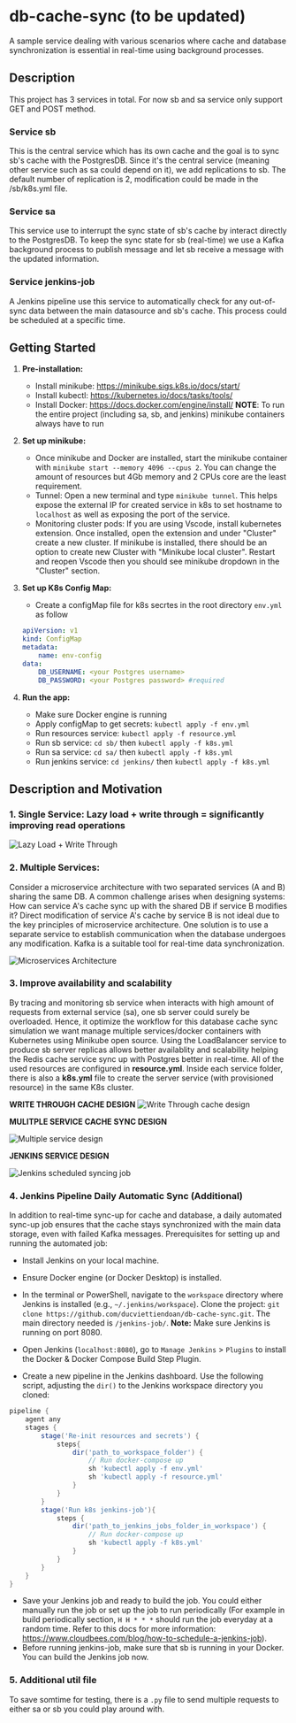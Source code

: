 # db-cache-sync (to be updated)

A sample service dealing with various scenarios where cache and database synchronization is essential in real-time using background processes.
## Description
This project has 3 services in total. For now sb and sa service only support GET and POST method. 
### Service sb
This is the central service which has its own cache and the goal is to sync sb's cache with the PostgresDB. Since it's the central service (meaning other service such as sa could  depend on it), we add replications to sb. The default number of replication is 2, modification could be made in the /sb/k8s.yml file. 
### Service sa
This service use to interrupt the sync state of sb's cache by interact directly to the PostgresDB. To keep the sync state for sb (real-time) we use a Kafka background process to publish message and let sb receive a message with the updated information.
### Service jenkins-job
A Jenkins pipeline use this service to automatically check for any out-of-sync data between the main datasource and sb's cache. This process could be scheduled at a specific time.

## Getting Started
1. **Pre-installation:**
    - Install minikube: https://minikube.sigs.k8s.io/docs/start/
    - Install kubectl: https://kubernetes.io/docs/tasks/tools/
    - Install Docker: https://docs.docker.com/engine/install/ 
    **NOTE**: To run the entire project (including sa, sb, and jenkins) minikube containers always have to run 

2. **Set up minikube:**
    - Once minikube and Docker are installed, start the minikube container with `minikube start --memory 4096 --cpus 2`. You can change the amount of resources but 4Gb memory and 2 CPUs core are the least requirement.
    - Tunnel: Open a new terminal and type `minikube tunnel`. This helps expose the external IP for created service in k8s to set hostname to `localhost` as well as exposing the port of the service.
    - Monitoring cluster pods: If you are using Vscode, install kubernetes extension. Once installed, open the extension and under "Cluster" create a new cluster. If minikube is installed, there should be an option to create new Cluster with "Minikube local cluster". Restart and reopen Vscode then you should see minikube dropdown in the "Cluster" section. 


5. **Set up K8s Config Map:**
    - Create a configMap file for k8s secrtes in the root directory `env.yml` as follow
    ```YAML
    apiVersion: v1
    kind: ConfigMap
    metadata:
        name: env-config
    data:
        DB_USERNAME: <your Postgres username>
        DB_PASSWORD: <your Postgres password> #required
    ```

6. **Run the app:**
    - Make sure Docker engine is running
    - Apply configMap to get secrets: `kubectl apply -f env.yml`
    - Run resources service: `kubectl apply -f resource.yml`
    - Run sb service: `cd sb/` then `kubectl apply -f k8s.yml`
    - Run sa service: `cd sa/` then `kubectl apply -f k8s.yml`
    - Run jenkins service: `cd jenkins/` then `kubectl apply -f k8s.yml`

## Description and Motivation

### 1. Single Service: Lazy load + write through = significantly improving read operations

![Lazy Load + Write Through](url_to_image1)

### 2. Multiple Services: 

Consider a microservice architecture with two separated services (A and B) sharing the same DB. A common challenge arises when designing systems: How can service A's cache sync up with the shared DB if service B modifies it? Direct modification of service A's cache by service B is not ideal due to the key principles of microservice architecture. One solution is to use a separate service to establish communication when the database undergoes any modification. Kafka is a suitable tool for real-time data synchronization.

![Microservices Architecture](url_to_image2)

### 3. Improve availability and scalability
By tracing and monitoring sb service when interacts with high amount of requests from external service (sa), one sb server could surely be overloaded. Hence, it optimize the workflow for this database cache sync simulation we want manage multiple services/docker containers with Kubernetes using Minikube open source. Using the LoadBalancer service to produce sb server replicas allows better availablity and scalability helping the Redis cache service sync up with Postgres better in real-time. All of the used resources are configured in **resource.yml**. Inside each service folder, there is also a **k8s.yml** file to create the server service (with provisioned resource) in the same K8s cluster. 

**WRITE THROUGH CACHE DESIGN**
![Write Through cache design](/images/wt.png)

**MULITPLE SERVICE CACHE SYNC DESIGN**

![Multiple service design](/images/multi-serv.png)

**JENKINS SERVICE DESIGN**

![Jenkins scheduled syncing job](/images/jenkins.png)

### 4. Jenkins Pipeline Daily Automatic Sync (Additional)

In addition to real-time sync-up for cache and database, a daily automated sync-up job ensures that the cache stays synchronized with the main data storage, even with failed Kafka messages. Prerequisites for setting up and running the automated job:

- Install Jenkins on your local machine.
- Ensure Docker engine (or Docker Desktop) is installed.
- In the terminal or PowerShell, navigate to the `workspace` directory where Jenkins is installed (e.g., `~/.jenkins/workspace`). Clone the project: `git clone https://github.com/ducviettiendoan/db-cache-sync.git`. The main directory needed is `/jenkins-job/`. 
**Note:** Make sure Jenkins is running on port 8080.

- Open Jenkins (`localhost:8080`), go to `Manage Jenkins` > `Plugins` to install the Docker & Docker Compose Build Step Plugin.

- Create a new pipeline in the Jenkins dashboard. Use the following script, adjusting the `dir()` to the Jenkins workspace directory you cloned:

```Groovy
pipeline {
    agent any
    stages {
        stage('Re-init resources and secrets') {
            steps{
                dir('path_to_workspace_folder') {
                    // Run docker-compose up
                    sh 'kubectl apply -f env.yml'
                    sh 'kubectl apply -f resource.yml'
                }
            }
        }
        stage('Run k8s jenkins-job'){
            steps {
                dir('path_to_jenkins_jobs_folder_in_workspace') {
                    // Run docker-compose up
                    sh 'kubectl apply -f k8s.yml'
                }
            }
        }
    }
}
```
- Save your Jenkins job and ready to build the job. You could either manually run the job or set up the job to run periodically (For example in build periodically section, `H H * * *` should run the job everyday at a random time. Refer to this docs for more information: https://www.cloudbees.com/blog/how-to-schedule-a-jenkins-job). 
- Before running jenkins-job, make sure that sb is running in your Docker. You can build the Jenkins job now.

### 5. Additional util file
To save somtime for testing, there is a `.py` file to send multiple requests to either sa or sb you could play around with. 